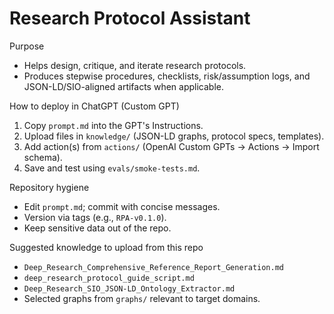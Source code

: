 # Research Protocol Assistant

Purpose
- Helps design, critique, and iterate research protocols.
- Produces stepwise procedures, checklists, risk/assumption logs, and JSON-LD/SIO-aligned artifacts when applicable.

How to deploy in ChatGPT (Custom GPT)
1) Copy `prompt.md` into the GPT's Instructions.
2) Upload files in `knowledge/` (JSON-LD graphs, protocol specs, templates).
3) Add action(s) from `actions/` (OpenAI Custom GPTs → Actions → Import schema).
4) Save and test using `evals/smoke-tests.md`.

Repository hygiene
- Edit `prompt.md`; commit with concise messages.
- Version via tags (e.g., `RPA-v0.1.0`).
- Keep sensitive data out of the repo.

Suggested knowledge to upload from this repo
- `Deep_Research_Comprehensive_Reference_Report_Generation.md`
- `deep_research_protocol_guide_script.md`
- `Deep_Research_SIO_JSON-LD_Ontology_Extractor.md`
- Selected graphs from `graphs/` relevant to target domains.


